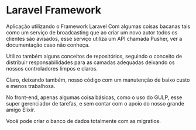 # Laravel Framework 

Aplicação utilizando o Framework Laravel
Com algumas coisas bacanas tais como um serviço de broadcasting 
que ao criar um novo autor todos os clientes são avisados, esse serviço utiliza um API chamada Pusher,
ver a documentação caso não conheça.

Utilizo também alguns conceitos de repositórios, seguindo o conceito de distribuir responsabilidades para as camadas adequadas deixando os nossos controladores limpos e claros.

Claro, deixando também, nosso código com um manutenção de baixo custo e menos trabalhosa.

No front-end, apenas algumas coisa básicas, como o uso do GULP, esse super gerenciador de tarefas, e sem contar com o apoio do nosso grande amigo Elixir.

Você pode criar o banco de dados totalmente com as migratios.